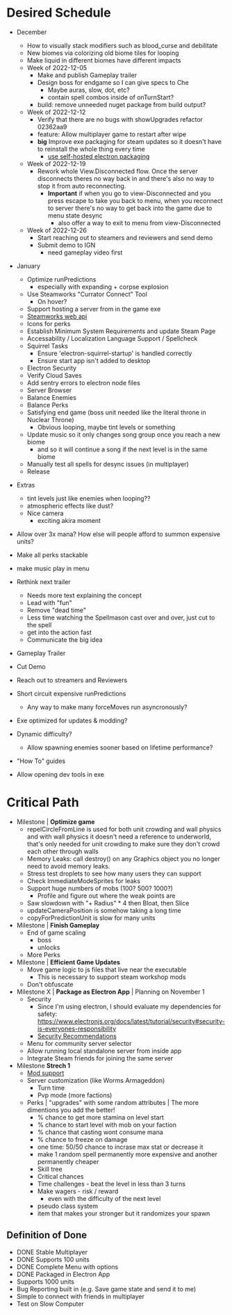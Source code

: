 # Desired Schedule
- December
    - How to visually stack modifiers such as blood_curse and debilitate
    - New biomes via colorizing old biome tiles for looping
    - Make liquid in different biomes have different impacts
    - Week of 2022-12-05
        - Make and publish Gameplay trailer
        - Design boss for endgame so I can give specs to Che
            - Maybe auras, slow, dot, etc?
            - contain spell combos inside of onTurnStart?
        - build: remove unneeded nuget package from build output?
    - Week of 2022-12-12
        - Verify that there are no bugs with showUpgrades refactor 02362aa9
        - feature: Allow multiplayer game to restart after wipe
        - **big** Improve exe packaging for steam updates so it doesn't have to reinstall the whole thing every time
            - [use self-hosted electron packaging](https://github.com/vercel/hazel)
    - Week of 2022-12-19
        - Rework whole View.Disconnected flow.  Once the server disconnects theres no way back in and there's also no way to stop it from auto reconnecting.
            - **Important** if when you go to view-Disconnected and you press escape to take you back to menu, when you reconnect to server there's no way to get back into the game due to menu state desync
                - also offer a way to exit to menu from view-Disconnected
    - Week of 2022-12-26
        - Start reaching out to steamers and reviewers and send demo
        - Submit demo to IGN
            - need gameplay video first
- January
    - Optimize runPredictions
        - especially with expanding + corpse explosion
    - Use Steamworks "Currator Connect" Tool
        - On hover?
    - Support hosting a server from in the game exe
    - [Steamworks web api](https://partner.steamgames.com/doc/webapi_overview)
    - Icons for perks
    - Establish Minimum System Requirements and update Steam Page
    - Accessability / Localization Language Support / Spellcheck
    - Squirrel Tasks
        - Ensure 'electron-squirrel-startup' is handled correctly
        - Ensure start app isn't added to desktop
    - Electron Security
    - Verify Cloud Saves
    - Add sentry errors to electron node files
    - Server Browser
    - Balance Enemies
    - Balance Perks
    - Satisfying end game (boss unit needed like the literal throne in Nuclear Throne)
        - Obvious looping, maybe tint levels or something
    - Update music so it only changes song group once you reach a new biome
        - and so it will continue a song if the next level is in the same biome
    - Manually test all spells for desync issues (in multiplayer)
    - Release
- Extras
    - tint levels just like enemies when looping??
    - atmospheric effects like dust?
    - Nice camera
        - exciting akira moment

- Allow over 3x mana? How else will people afford to summon expensive units?
- Make all perks stackable
- make music play in menu
    
- Rethink next trailer
    - Needs more text explaining the concept
    - Lead with "fun"
    - Remove "dead time"
    - Less time watching the Spellmason cast over and over, just cut to the spell
    - get into the action fast
    - Communicate the big idea
- Gameplay Trailer
- Cut Demo
- Reach out to streamers and Reviewers
- Short circuit expensive runPredictions
    - Any way to make many forceMoves run asyncronously?
- Exe optimized for updates & modding?
- Dynamic difficulty?
    - Allow spawning enemies sooner based on lifetime performance?
- "How To" guides
- Allow opening dev tools in exe
# Critical Path
- Milestone | **Optimize game**
    - repelCircleFromLine is used for both unit crowding and wall physics and with wall physics it doesn't need a reference to underworld, that's only needed for unit crowding to make sure they don't crowd each other through walls
    - Memory Leaks: call destroy() on any Graphics object you no longer need to avoid memory leaks.
    - Stress test droplets to see how many users they can support
    - Check ImmediateModeSprites for leaks
    - Support huge numbers of mobs (100? 500? 1000?)
        - Profile and figure out where the weak points are
    - Saw slowdown with "+ Radius" * 4 then Bloat, then Slice
    - updateCameraPosition is somehow taking a long time
    - copyForPredictionUnit is slow for many units
- Milestone | **Finish Gameplay**
    - End of game scaling
        - boss
        - unlocks
    - More Perks
- Milestone | **Efficient Game Updates**
    - Move game logic to js files that live near the executable
        - This is necessary to support steam workshop mods
    - Don't obfuscate
- Milestone X | **Package as Electron App** | Planning on November 1
    - Security
        - Since I'm using electron, I should evaluate my dependencies for safety: https://www.electronjs.org/docs/latest/tutorial/security#security-is-everyones-responsibility
        - [Security Recommendations](https://www.electronjs.org/docs/latest/tutorial/security#checklist-security-recommendations)
    - Menu for community server selector
    - Allow running local standalone server from inside app
    - Integrate Steam friends for joining the same server
- Milestone **Strech 1**
    - [Mod support](https://partner.steamgames.com/doc/features/workshop)
    - Server customization (like Worms Armageddon)
        - Turn time
        - Pvp mode (more factions)
    - Perks | "upgrades" with some random attributes | The more dimentions you add the better!
        - % chance to get more stamina on level start
        - % chance to start level with mob on your faction
        - % chance that casting wont consume mana
        - % chance to freeze on damage
        - one time: 50/50 chance to incrase max stat or decrease it
        - make 1 random spell permanently more expensive and another permanently cheaper
        - Skill tree
        - Critical chances
        - Time challenges - beat the level in less than 3 turns
        - Make wagers - risk / reward
            - even with the difficulty of the next level
        - pseudo class system
        - item that makes your stronger but it randomizes your spawn

## Definition of Done
- DONE Stable Multiplayer
- DONE Supports 100 units
- DONE Complete Menu with options
- DONE Packaged in Electron App
- Supports 1000 units
- Bug Reporting built in (e.g. Save game state and send it to me)
- Simple to connect with friends in multiplayer
- Test on Slow Computer
